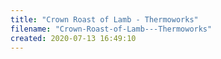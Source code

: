 ```yaml
---
title: "Crown Roast of Lamb - Thermoworks"
filename: "Crown-Roast-of-Lamb---Thermoworks"
created: 2020-07-13 16:49:10
---
```

